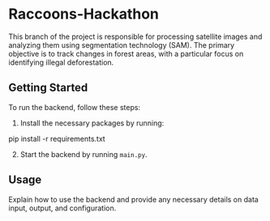 # Raccoons-Hackathon

This branch of the project is responsible for processing satellite images and analyzing them using segmentation technology (SAM). The primary objective is to track changes in forest areas, with a particular focus on identifying illegal deforestation.

## Getting Started

To run the backend, follow these steps:

1. Install the necessary packages by running:

  pip install -r requirements.txt

2. Start the backend by running `main.py`.

## Usage

Explain how to use the backend and provide any necessary details on data input, output, and configuration.



